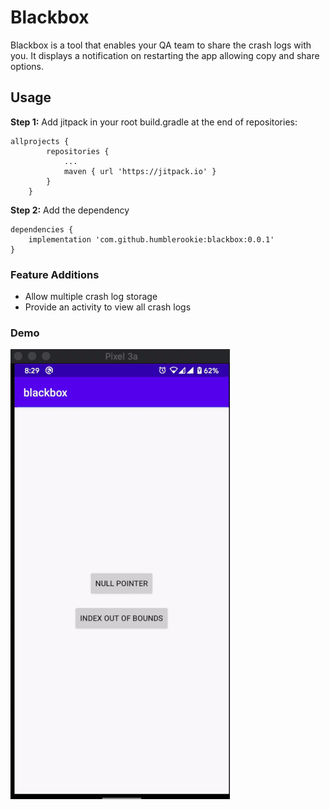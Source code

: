 # Blackbox

Blackbox is a tool that enables your QA team to share the crash logs with you. It displays a notification on restarting the app allowing copy and share options.

## Usage
**Step 1:** Add jitpack in your root build.gradle at the end of repositories:


    allprojects {
            repositories {
                ...
                maven { url 'https://jitpack.io' }
            }
        }

**Step 2:**  Add the dependency


	dependencies {
		implementation 'com.github.humblerookie:blackbox:0.0.1'
	}

### Feature Additions
- Allow multiple crash log storage
- Provide an activity to view all crash logs

### Demo
![Demo](assets/demo.gif)